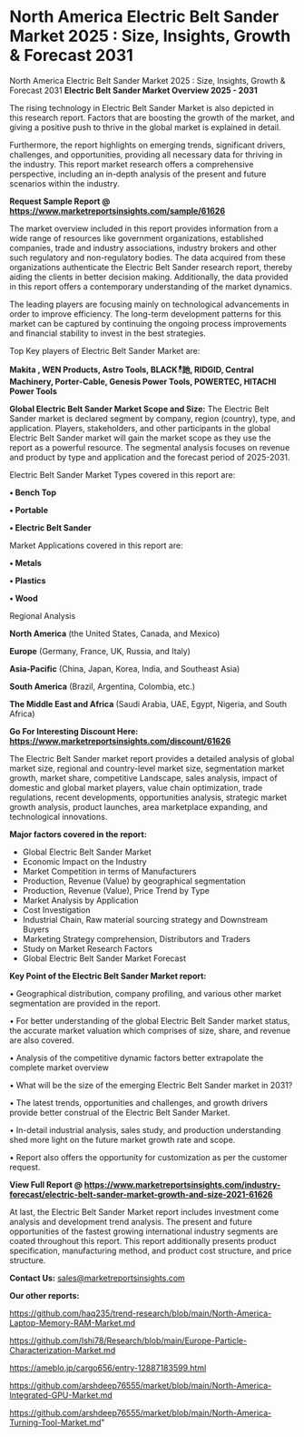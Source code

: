 # North America Electric Belt Sander Market 2025 : Size, Insights, Growth & Forecast 2031
 North America Electric Belt Sander Market 2025 : Size, Insights, Growth & Forecast 2031
<Strong> Electric Belt Sander Market Overview 2025 - 2031</strong>

The rising technology in Electric Belt Sander Market is also depicted in this research report. Factors that are boosting the growth of the market, and giving a positive push to thrive in the global market is explained in detail.

Furthermore, the report highlights on emerging trends, significant drivers, challenges, and opportunities, providing all necessary data for thriving in the industry. This report market research offers a comprehensive perspective, including an in-depth analysis of the present and future scenarios within the industry.

<strong>Request Sample Report @ <a href=https://www.marketreportsinsights.com/sample/61626>https://www.marketreportsinsights.com/sample/61626</a></strong>

The market overview included in this report provides information from a wide range of resources like government organizations, established companies, trade and industry associations, industry brokers and other such regulatory and non-regulatory bodies. The data acquired from these organizations authenticate the Electric Belt Sander research report, thereby aiding the clients in better decision making. Additionally, the data provided in this report offers a contemporary understanding of the market dynamics.

The leading players are focusing mainly on technological advancements in order to improve efficiency. The long-term development patterns for this market can be captured by continuing the ongoing process improvements and financial stability to invest in the best strategies.

Top Key players of Electric Belt Sander Market are:

<strong>Makita , WEN Products, Astro Tools, BLACKీ訑, RIDGID, Central Machinery, Porter-Cable, Genesis Power Tools, POWERTEC, HITACHI Power Tools</strong>

<strong><b>Global Electric Belt Sander Market Scope and Size:</b></strong>
The Electric Belt Sander market is declared segment by company, region (country), type, and application. Players, stakeholders, and other participants in the global Electric Belt Sander market will gain the market scope as they use the report as a powerful resource. The segmental analysis focuses on revenue and product by type and application and the forecast period of 2025-2031.

Electric Belt Sander Market Types covered in this report are:

<strong>• Bench Top

• Portable

• Electric Belt Sander</strong>

Market Applications covered in this report are:

<strong>• Metals

• Plastics

• Wood</strong> 

Regional Analysis

<strong>North America</strong> (the United States, Canada, and Mexico)

<strong>Europe</strong> (Germany, France, UK, Russia, and Italy)

<strong>Asia-Pacific</strong> (China, Japan, Korea, India, and Southeast Asia)

<strong>South America</strong> (Brazil, Argentina, Colombia, etc.)

<strong>The Middle East and Africa</strong> (Saudi Arabia, UAE, Egypt, Nigeria, and South Africa)

<strong>Go For Interesting Discount Here: <a href=https://www.marketreportsinsights.com/discount/61626>https://www.marketreportsinsights.com/discount/61626</a></strong>

The Electric Belt Sander market report provides a detailed analysis of global market size, regional and country-level market size, segmentation market growth, market share, competitive Landscape, sales analysis, impact of domestic and global market players, value chain optimization, trade regulations, recent developments, opportunities analysis, strategic market growth analysis, product launches, area marketplace expanding, and technological innovations.

<strong><b>Major factors covered in the report:</b></strong>
<ul>
  <li>Global Electric Belt Sander Market </li>
  <li>Economic Impact on the Industry</li>
  <li>Market Competition in terms of Manufacturers</li>
  <li>Production, Revenue (Value) by geographical segmentation</li>
  <li>Production, Revenue (Value), Price Trend by Type</li>
  <li>Market Analysis by Application</li>
  <li>Cost Investigation</li>
  <li>Industrial Chain, Raw material sourcing strategy and Downstream Buyers</li>
  <li>Marketing Strategy comprehension, Distributors and Traders</li>
  <li>Study on Market Research Factors</li>
  <li>Global Electric Belt Sander Market Forecast</li>
</ul>

<strong><b>Key Point of the Electric Belt Sander Market report:</b></strong>

• Geographical distribution, company profiling, and various other market segmentation are provided in the report.

• For better understanding of the global Electric Belt Sander market status, the accurate market valuation which comprises of size, share, and revenue are also covered.

• Analysis of the competitive dynamic factors better extrapolate the complete market overview

• What will be the size of the emerging Electric Belt Sander market in 2031?

• The latest trends, opportunities and challenges, and growth drivers provide better construal of the Electric Belt Sander Market.

• In-detail industrial analysis, sales study, and production understanding shed more light on the future market growth rate and scope.

• Report also offers the opportunity for customization as per the customer request.

<strong><b>View Full Report @ <a href=https://www.marketreportsinsights.com/industry-forecast/electric-belt-sander-market-growth-and-size-2021-61626>https://www.marketreportsinsights.com/industry-forecast/electric-belt-sander-market-growth-and-size-2021-61626</a></b></strong>


At last, the Electric Belt Sander Market report includes investment come analysis and development trend analysis. The present and future opportunities of the fastest growing international industry segments are coated throughout this report. This report additionally presents product specification, manufacturing method, and product cost structure, and price structure.

<strong>Contact Us:</strong>
sales@marketreportsinsights.com

<strong>Our other reports:</strong>

<a href=https://github.com/haq235/trend-research/blob/main/North-America-Laptop-Memory-RAM-Market.md>https://github.com/haq235/trend-research/blob/main/North-America-Laptop-Memory-RAM-Market.md</a>

<a href=https://github.com/Ishi78/Research/blob/main/Europe-Particle-Characterization-Market.md>https://github.com/Ishi78/Research/blob/main/Europe-Particle-Characterization-Market.md</a>

<a href=https://ameblo.jp/cargo656/entry-12887183599.html>https://ameblo.jp/cargo656/entry-12887183599.html</a>

<a href=https://github.com/arshdeep76555/market/blob/main/North-America-Integrated-GPU-Market.md>https://github.com/arshdeep76555/market/blob/main/North-America-Integrated-GPU-Market.md</a>

<a href=https://github.com/arshdeep76555/market/blob/main/North-America-Turning-Tool-Market.md>https://github.com/arshdeep76555/market/blob/main/North-America-Turning-Tool-Market.md</a>"
